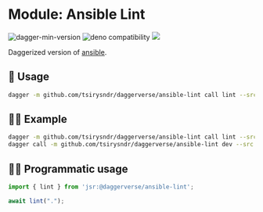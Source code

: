 # Module: Ansible Lint

![dagger-min-version](https://img.shields.io/badge/dagger-v0.10.0-blue?color=3D66FF)
![deno compatibility](https://shield.deno.dev/deno/^1.41)
[![](https://jsr.io/badges/@daggerverse/ansible-lint)](https://jsr.io/@daggerverse/ansible-lint)

Daggerized version of [ansible](https://github.com/ansible/ansible-lint).

## 🚀 Usage

```sh
dagger -m github.com/tsirysndr/daggerverse/ansible-lint call lint --src <source>
```

## 🧑‍🔬 Example

```sh
dagger -m github.com/tsirysndr/daggerverse/ansible-lint call lint --src . 
dagger call -m github.com/tsirysndr/daggerverse/ansible-lint dev --src . terminal
```

## 🧑‍💻 Programmatic usage

```typescript
import { lint } from 'jsr:@daggerverse/ansible-lint';

await lint(".");
```
